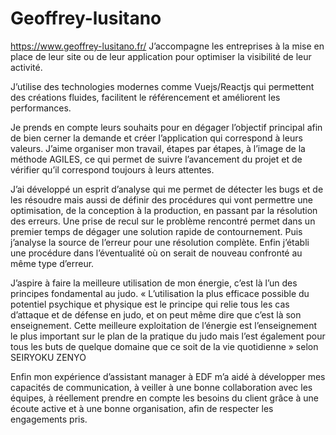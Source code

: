 # Geoffrey-lusitano
https://www.geoffrey-lusitano.fr/
J’accompagne les entreprises à la mise en place de leur site ou de leur application pour optimiser la visibilité de leur activité.

J’utilise des technologies modernes comme Vuejs/Reactjs qui permettent des créations fluides, facilitent le référencement et améliorent les performances.

Je prends en compte leurs souhaits pour en dégager l’objectif principal afin de bien cerner la demande et créer l’application qui correspond à leurs valeurs. 
J’aime organiser mon travail, étapes par étapes, à l’image de la méthode AGILES, ce qui permet de suivre l’avancement du projet et de vérifier qu’il correspond toujours à leurs attentes.

J’ai développé un esprit d’analyse qui me permet de détecter les bugs et de les résoudre mais aussi de définir des procédures qui vont permettre une optimisation, de la conception à la production, en passant par la résolution des erreurs. 
Une prise de recul sur le problème rencontré permet dans un premier temps de dégager une solution rapide de contournement. Puis j’analyse la source de l’erreur pour une résolution complète. Enfin j’établi une procédure dans l’éventualité où on serait de nouveau confronté au même type d’erreur. 

J’aspire à faire la meilleure utilisation de mon énergie, c’est là l’un des principes fondamental au judo.
« L’utilisation la plus efficace possible du potentiel psychique et physique est le principe qui relie tous les cas d’attaque et de défense en judo, et on peut même dire que c’est là son enseignement. Cette meilleure exploitation de l’énergie est l’enseignement le plus important sur le plan de la pratique du judo mais l’est également pour tous les buts de quelque domaine que ce soit de la vie quotidienne » selon SEIRYOKU ZENYO

Enfin mon expérience d’assistant manager à EDF m’a aidé à développer mes capacités de communication, à veiller à une bonne collaboration avec les équipes, à réellement prendre en compte les besoins du client grâce à une écoute active et à une bonne organisation, afin de respecter les engagements pris.
